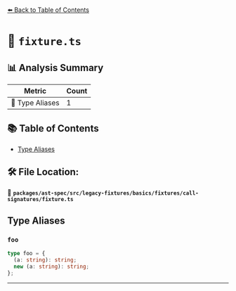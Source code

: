 [⬅️ Back to Table of Contents](../../../../../../../index.md)

# 📄 `fixture.ts`

## 📊 Analysis Summary

| Metric | Count |
|--------|-------|
| 📑 Type Aliases | 1 |

## 📚 Table of Contents

- [Type Aliases](#type-aliases)

## 🛠️ File Location:
📂 **`packages/ast-spec/src/legacy-fixtures/basics/fixtures/call-signatures/fixture.ts`**

## Type Aliases

### `foo`

```ts
type foo = {
  (a: string): string;
  new (a: string): string;
};
```


---